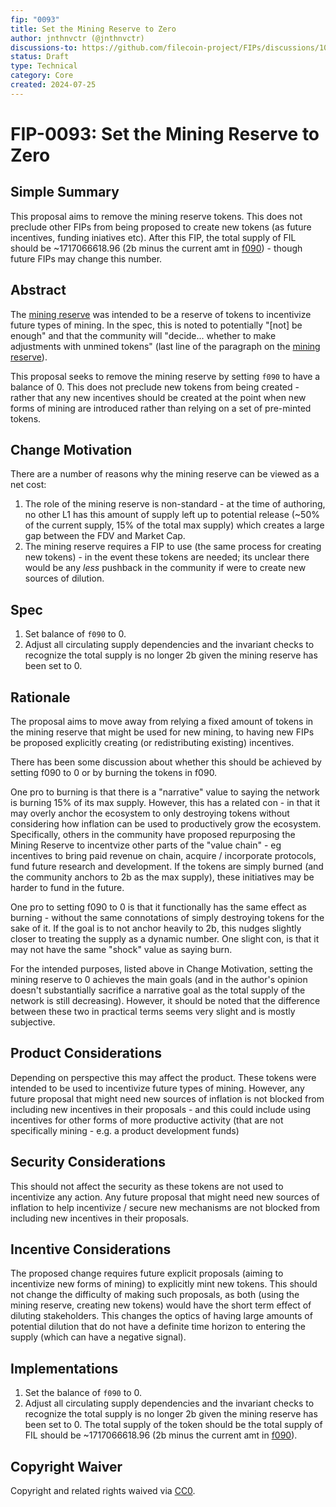 ```yaml
---
fip: "0093"
title: Set the Mining Reserve to Zero
author: jnthnvctr (@jnthnvctr)
discussions-to: https://github.com/filecoin-project/FIPs/discussions/1030 
status: Draft
type: Technical
category: Core
created: 2024-07-25
---
```


# FIP-0093: Set the Mining Reserve to Zero 

## Simple Summary

This proposal aims to remove the mining reserve tokens. This does not preclude other FIPs from being proposed to create new tokens (as future incentives, funding iniatives etc). After this FIP, the total supply of FIL should be ~1717066618.96 (2b minus the current amt in [f090](https://filfox.info/en/address/f090)) - though future FIPs may change this number.

## Abstract 

The [mining reserve](https://spec.filecoin.io/systems/filecoin_token/token_allocation/) was intended to be a reserve of tokens to incentivize future types of mining. In the spec, this is noted to potentially "[not] be enough" and that the community will "decide... whether to make adjustments with unmined tokens" (last line of the paragraph on the [mining reserve](https://spec.filecoin.io/systems/filecoin_token/token_allocation/)).

This proposal seeks to remove the mining reserve by setting `f090` to have a balance of 0. This does not preclude new tokens from being created - rather that any new incentives should be created at the point when new forms of mining are introduced rather than relying on a set of pre-minted tokens.

## Change Motivation

There are a number of reasons why the mining reserve can be viewed as a net cost: 
1. The role of the mining reserve is non-standard - at the time of authoring, no other L1 has this amount of supply left up to potential release (~50% of the current supply, 15% of the total max supply) which creates a large gap between the FDV and Market Cap.
2. The mining reserve requires a FIP to use (the same process for creating new tokens) - in the event these tokens are needed; its unclear there would be any _less_ pushback in the community if were to create new sources of dilution.

## Spec

1. Set balance of `f090` to 0.
2. Adjust all circulating supply dependencies and the invariant checks to recognize the total supply is no longer 2b given the mining reserve has been set to 0. 

## Rationale 

The proposal aims to move away from relying a fixed amount of tokens in the mining reserve that might be used for new mining, to having new FIPs be proposed explicitly creating (or redistributing existing) incentives.

There has been some discussion about whether this should be achieved by setting f090 to 0 or by burning the tokens in f090.

One pro to burning is that there is a "narrative" value to saying the network is burning 15% of its max supply. However, this has a related con - in that it may overly anchor the ecosystem to only destroying tokens without considering how inflation can be used to productively grow the ecosystem. Specifically, others in the community have proposed repurposing the Mining Reserve to incentvize other parts of the "value chain" - eg incentives to bring paid revenue on chain, acquire / incorporate protocols, fund future research and development. If the tokens are simply burned (and the community anchors to 2b as the max supply), these initiatives may be harder to fund in the future.

One pro to setting f090 to 0 is that it functionally has the same effect as burning - without the same connotations of simply destroying tokens for the sake of it. If the goal is to not anchor heavily to 2b, this nudges slightly closer to treating the supply as a dynamic number. One slight con, is that it may not have the same "shock" value as saying burn. 

For the intended purposes, listed above in Change Motivation, setting the mining reserve to 0 achieves the main goals (and in the author's opinion doesn't substantially sacrifice a narrative goal as the total supply of the network is still decreasing). However, it should be noted that the difference between these two in practical terms seems very slight and is mostly subjective. 

## Product Considerations

Depending on perspective this may affect the product. These tokens were intended to be used to incentivize future types of mining. However, any future proposal that might need new sources of inflation is not blocked from including new incentives in their proposals - and this could include using incentives for other forms of more productive activity (that are not specifically mining - e.g. a product development funds)

## Security Considerations

This should not affect the security as these tokens are not used to incentivize any action. Any future proposal that might need new sources of inflation to help incentivize / secure new mechanisms are not blocked from including new incentives in their proposals.

## Incentive Considerations

The proposed change requires future explicit proposals (aiming to incentivize new forms of mining) to explicitly mint new tokens. This should not change the difficulty of making such proposals, as both (using the mining reserve, creating new tokens) would have the short term effect of diluting stakeholders. This changes the optics of having large amounts of potential dilution that do not have a definite time horizon to entering the supply (which can have a negative signal).

## Implementations

1. Set the balance of `f090` to 0.
2. Adjust all circulating supply dependencies and the invariant checks to recognize the total supply is no longer 2b given the mining reserve has been set to 0. The total supply of the token should be the total supply of FIL should be ~1717066618.96 (2b minus the current amt in [f090](https://filfox.info/en/address/f090)).
## Copyright Waiver

Copyright and related rights waived via [CC0](https://creativecommons.org/publicdomain/zero/1.0/).
